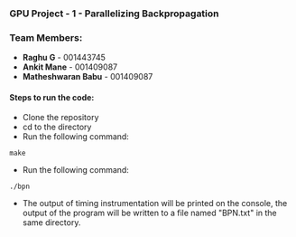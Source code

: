 ### GPU Project - 1 - Parallelizing Backpropagation
### Team Members:
- **Raghu G** - 001443745
- **Ankit Mane** - 001409087
- **Matheshwaran Babu** - 001409087

#### Steps to run the code:
- Clone the repository
- cd to the directory
- Run the following command:
```
make
```
- Run the following command:
```
./bpn
```
- The output of timing instrumentation will be printed on the console, the output of the program will be written to a file named "BPN.txt" in the same directory.